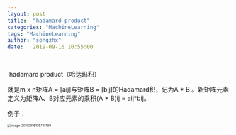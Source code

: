 ```yaml
---
layout: post
title:  "hadamard product"
categories: "MachineLearning"
tags: "MachineLearning"
author: "songzhx"
date:   2019-09-16 10:55:00

---
```


​	hadamard product（哈达玛积）

就是m x n矩阵A = [aij]与矩阵B = [bij]的Hadamard积，记为A * B 。新矩阵元素定义为矩阵A、B对应元素的乘积(A * B)ij = aij*bij。

例子：

<img src="https://tva1.sinaimg.cn/large/006y8mN6ly1g716agnbgmj30q40audm9.jpg" alt="image-20190916105738189" style="zoom: 50%;" />


